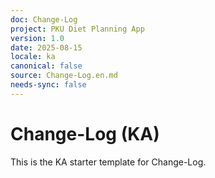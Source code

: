 ```yaml
---
doc: Change-Log
project: PKU Diet Planning App
version: 1.0
date: 2025-08-15
locale: ka
canonical: false
source: Change-Log.en.md
needs-sync: false
---
```


# Change-Log (KA)

This is the KA starter template for Change-Log.
